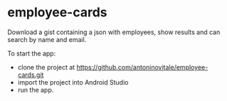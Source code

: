 # employee-cards
Download a gist containing a json with employees, show results and can search by name and email.

To start the app:
- clone the project at https://github.com/antoninovitale/employee-cards.git
- import the project into Android Studio
- run the app.